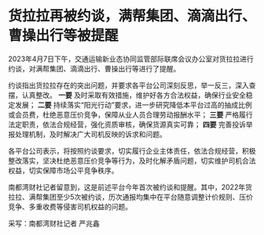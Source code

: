 # 货拉拉再被约谈，满帮集团、滴滴出行、曹操出行等被提醒

2023年4月7日下午，交通运输新业态协同监管部际联席会议办公室对货拉拉进行约谈，对满帮集团、滴滴出行、曹操出行等进行了提醒。

约谈指出货拉拉存在的突出问题，并要求各平台公司深刻反思，举一反三，深入查摆，认真整改。 **一要**
及时采取有效措施，维护好各方合法权益，确保行业安全稳定发展； **二要**
持续落实“阳光行动”要求，进一步研究降低本平台过高的抽成比例或会员费，杜绝恶意压价竞争，保障从业人员合理劳动报酬水平； **三要**
严格履行法定职责，依法合规经营，强化资质审核，确保货源真实可靠； **四要** 完善投诉举报处理机制，及时解决广大司机反映的诉求和问题。

各平台公司表示，将按照约谈要求，切实履行企业主体责任，依法合规经营，积极整改落实，坚决杜绝恶意压价竞争等行为，及时化解矛盾问题，切实维护司机合法权益，切实保障市场公平竞争秩序。

南都湾财社记者留意到，这是前述平台今年首次被约谈和提醒。其中，2022年货拉拉、满帮集团至少5次被约谈，历次通报均集中在平台随意调整计价规则、压价竞争、多重收费等侵害司机权益的问题。

采写：南都湾财社记者 严兆鑫

